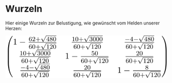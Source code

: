 # Wurzeln
Hier einige Wurzeln zur Belustigung, wie gewünscht vom Helden unserer Herzen:

![](./assets/Wurzeln.svg)
